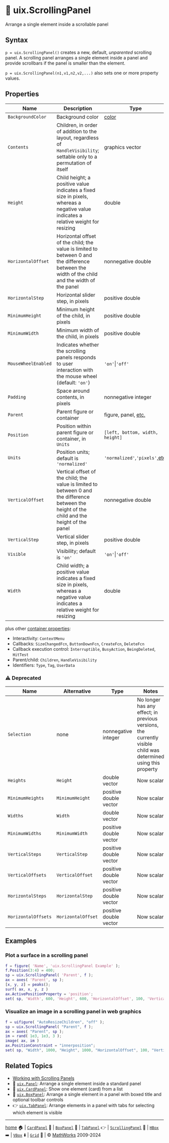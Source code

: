 # :scroll: uix.ScrollingPanel

Arrange a single element inside a scrollable panel

## Syntax

`p = uix.ScrollingPanel()` creates a new, default, *unparented* scrolling panel. A scrolling panel arranges a single element inside a panel and provide scrollbars if the panel is smaller than the element.

`p = uix.ScrollingPanel(n1,v1,n2,v2,...)` also sets one or more property values.

## Properties

| Name | Description | Type |
| --- | --- | --- |
| `BackgroundColor` | Background color | [color](https://www.mathworks.com/help/matlab/creating_plots/specify-plot-colors.html) |
| `Contents` | Children, in order of addition to the layout, regardless of `HandleVisibility`; settable only to a permutation of itself | graphics vector |
| `Height` | Child height; a positive value indicates a fixed size in pixels, whereas a negative value indicates a relative weight for resizing | double |
| `HorizontalOffset` | Horizontal offset of the child; the value is limited to between 0 and the difference between the width of the child and the width of the panel | nonnegative double |
| `HorizontalStep` | Horizontal slider step, in pixels | positive double |
| `MinimumHeight` | Minimum height of the child, in pixels | positive double |
| `MinimumWidth` | Minimum width of the child, in pixels | positive double |
| `MouseWheelEnabled` | Indicates whether the scrolling panels responds to user interaction with the mouse wheel (default: `'on'`) | `'on'`\|`'off'` |
| `Padding` | Space around contents, in pixels | nonnegative integer |
| `Parent` | Parent figure or container | figure, panel, [etc.](https://www.mathworks.com/help/matlab/ref/matlab.ui.container.panel-properties.html#mw_e4809363-1f35-4bc7-89f8-36ed9cccb017) |
| `Position` | Position within parent figure or container, in `Units` | `[left, bottom, width, height]` |
| `Units` | Position units; default is `'normalized'` | `'normalized'`,`'pixels'`,[etc.](https://www.mathworks.com/help/matlab/ref/matlab.ui.container.panel-properties.html#bub8wap-1_sep_shared-Position) |
| `VerticalOffset` | Vertical offset of the child; the value is limited to between 0 and the difference between the height of the child and the height of the panel | nonnegative double |
| `VerticalStep` | Vertical slider step, in pixels | positive double |
| `Visible` | Visibility; default is `'on'` | `'on'`\|`'off'` |
| `Width` | Child width; a positive value indicates a fixed size in pixels, whereas a negative value indicates a relative weight for resizing | double |

plus other [container properties](https://www.mathworks.com/help/matlab/ref/matlab.ui.container.panel-properties.html):
* Interactivity: `ContextMenu`
* Callbacks: `SizeChangedFcn`, `ButtonDownFcn`, `CreateFcn`, `DeleteFcn`
* Callback execution control: `Interruptible`, `BusyAction`, `BeingDeleted`, `HitTest`
* Parent/child: `Children`, `HandleVisibility`
* Identifiers: `Type`, `Tag`, `UserData`

### :warning: Deprecated

| Name | Alternative | Type | Notes |
| --- | --- | --- | --- |
| `Selection` | none | nonnegative integer | No longer has any effect; in previous versions, the currently visible child was determined using this property |
| `Heights` | `Height` | double vector | Now scalar |
| `MinimumHeights` | `MinimumHeight` | positive double vector | Now scalar |
| `Widths` | `Width` | double vector | Now scalar |
| `MinimumWidths` | `MinimumWidth` | positive double vector | Now scalar |
| `VerticalSteps` | `VerticalStep` | positive double vector | Now scalar |
| `VerticalOffsets` | `VerticalOffset` | positive double vector | Now scalar |
| `HorizontalSteps` | `HorizontalStep` | positive double vector | Now scalar |
| `HorizontalOffsets` | `HorizontalOffset` | positive double vector | Now scalar |

## Examples

### Plot a surface in a scrolling panel

```matlab
f = figure( 'Name', 'uix.ScrollingPanel Example' );
f.Position(3:4) = 400;
sp = uix.ScrollingPanel( 'Parent', f );
ax = axes( 'Parent', sp );
[x, y, z] = peaks();
surf( ax, x, y, z )
ax.ActivePositionProperty = 'position';
set( sp, 'Width', 600, 'Height', 600, 'HorizontalOffset', 100, 'VerticalOffset', 100 )
```

### Visualize an image in a scrolling panel in web graphics

```matlab
f = uifigure( "AutoResizeChildren", "off" );
sp = uix.ScrollingPanel( "Parent", f );
ax = axes( "Parent", sp );
im = rand( 1e3, 1e3, 3 );
image( ax, im )
ax.PositionConstraint = "innerposition";
set( sp, "Width", 1000, "Height", 1000, "HorizontalOffset", 100, "VerticalOffset", 100 )
```

## Related Topics

* [Working with Scrolling Panels](WorkingWithScrollingPanels.md)
* :page_facing_up: [`uix.Panel`](uixPanel.md): Arrange a single element inside a standard panel
* :card_index: [`uix.CardPanel`](uixCardPanel.md): Show one element (card) from a list
* :black_square_button: [`uix.BoxPanel`](uixBoxPanel.md): Arrange a single element in a panel with boxed title and optional toolbar controls
* :point_right: [`uix.TabPanel`](uixTabPanel.md): Arrange elements in a panel with tabs for selecting which element is visible

___

[home](index.md) :house: | [`CardPanel`](uixCardPanel.md) :card_index: | [`BoxPanel`](uixBoxPanel.md) :black_square_button: | [`TabPanel`](uixTabPanel.md) :point_right: | [`ScrollingPanel`](uixScrollingPanel.md) :scroll: | [`HBox`](uixHBox.md) :arrow_right: | [`VBox`](uixVBox.md) :arrow_down: | [`Grid`](uixGrid.md) :symbols: | :copyright: [MathWorks](https://www.mathworks.com/services/consulting.html) 2009-2024